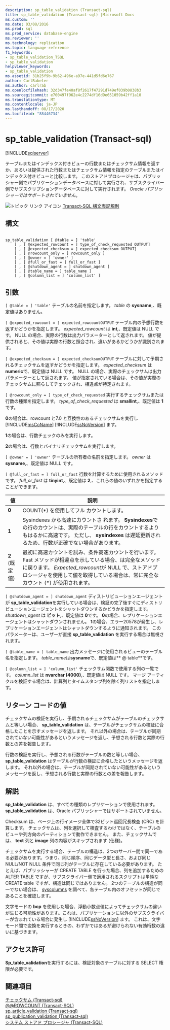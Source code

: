 ```yaml
---
description: sp_table_validation (Transact-sql)
title: sp_table_validation (Transact-sql) |Microsoft Docs
ms.custom: ''
ms.date: 03/08/2016
ms.prod: sql
ms.prod_service: database-engine
ms.reviewer: ''
ms.technology: replication
ms.topic: language-reference
f1_keywords:
- sp_table_validation_TSQL
- sp_table_validation
helpviewer_keywords:
- sp_table_validation
ms.assetid: 31b25f9b-9b62-496e-a97e-441d5fd6e767
author: CarlRabeler
ms.author: carlrab
ms.openlocfilehash: 32d347fe40af8f2617f47291d749ef039b0838b3
ms.sourcegitcommit: e700497f962e4c2274df16d9e651059b42ff1a10
ms.translationtype: MT
ms.contentlocale: ja-JP
ms.lasthandoff: 08/17/2020
ms.locfileid: "88446734"
---
```

# <a name="sp_table_validation-transact-sql"></a>sp_table_validation (Transact-sql)
[!INCLUDE[sqlserver](../../includes/applies-to-version/sqlserver.md)]

  テーブルまたはインデックス付きビューの行数またはチェックサム情報を返すか、あるいは提供された行数またはチェックサム情報を指定のテーブルまたはインデックス付きビューと比較します。 このストアドプロシージャは、パブリッシャー側でパブリケーションデータベースに対して実行され、サブスクライバー側でサブスクリプションデータベースに対して実行されます。 *Oracle パブリッシャーではサポートされていません*。  
  
 ![トピック リンク アイコン](../../database-engine/configure-windows/media/topic-link.gif "トピック リンク アイコン") [Transact-SQL 構文表記規則](../../t-sql/language-elements/transact-sql-syntax-conventions-transact-sql.md)  
  
## <a name="syntax"></a>構文  
  
```  
  
sp_table_validation [ @table = ] 'table'  
    [ , [ @expected_rowcount = ] type_of_check_requested OUTPUT]  
    [ , [ @expected_checksum = ] expected_checksum OUTPUT]  
    [ , [ @rowcount_only = ] rowcount_only ]  
    [ , [ @owner = ] 'owner' ]  
    [ , [ @full_or_fast = ] full_or_fast ]  
    [ , [ @shutdown_agent = ] shutdown_agent ]  
    [ , [ @table_name = ] table_name ]  
    [ , [ @column_list = ] 'column_list' ]  
```  
  
## <a name="arguments"></a>引数  
`[ @table = ] 'table'` テーブルの名前を指定します。 *table* の **sysname**,、既定値はありません。  
  
`[ @expected_rowcount = ] expected_rowcountOUTPUT` テーブル内の予想行数を返すかどうかを指定します。 *expected_rowcount* は **int**,、既定値は NULL です。 NULL の場合、実際の行数は出力パラメーターとして返されます。 値が提供されると、その値は実際の行数と照合され、違いがあるかどうかが識別されます。  
  
`[ @expected_checksum = ] expected_checksumOUTPUT` テーブルに対して予期されるチェックサムを返すかどうかを指定します。 *expected_checksum* は **numeric**で、既定値は NULL です。 NULL の場合、実際のチェックサムは出力パラメーターとして返されます。 値が指定されている場合は、その値が実際のチェックサムに照らしてチェックされ、相違点が特定されます。  
  
`[ @rowcount_only = ] type_of_check_requested` 実行するチェックサムまたは行数の種類を指定します。 *type_of_check_requested* は **smallint**,、既定値は **1**です。  
  
 **0**の場合は、rowcount と7.0 と互換性のあるチェックサムを実行し [!INCLUDE[msCoName](../../includes/msconame-md.md)] [!INCLUDE[ssNoVersion](../../includes/ssnoversion-md.md)] ます。  
  
 **1**の場合は、行数チェックのみを実行します。  
  
 **2**の場合は、行数とバイナリチェックサムを実行します。  
  
`[ @owner = ] 'owner'` テーブルの所有者の名前を指定します。 *owner* は **sysname**,、既定値は NULL です。  
  
`[ @full_or_fast = ] full_or_fast` 行数を計算するために使用されるメソッドです。 *full_or_fast* は **tinyint**,、既定値は **2**,、これらの値のいずれかを指定することができます。  
  
|値|説明|  
|-----------|-----------------|  
|**0**|COUNT(*) を使用してフル カウントします。|  
|**1**|Sysindexes から高速にカウントさ **れ**ます。 **Sysindexes**での行のカウントは、実際のテーブルの行をカウントするよりもはるかに高速です。 ただし、 **sysindexes** は遅延更新されるため、行数が正確でない場合があります。|  
|**2** (既定値)|最初に高速カウントを試み、条件高速カウントを行います。 Fast メソッドが相違点を示している場合、は完全なメソッドに戻ります。 *Expected_rowcount*が NULL で、ストアドプロシージャを使用して値を取得している場合は、常に完全なカウント (*) が使用されます。|  
  
`[ @shutdown_agent = ] shutdown_agent` ディストリビューションエージェントが **sp_table_validation**を実行している場合は、検証の完了後すぐにディストリビューションエージェントをシャットダウンするかどうかを指定します。 *shutdown_agent* は **ビット**,、既定値は **0**です。 **0**の場合、レプリケーションエージェントはシャットダウンされません。 **1**の場合、エラー20578が発生し、レプリケーションエージェントはシャットダウンするように通知されます。 このパラメーターは、ユーザーが直接 **sp_table_validation** を実行する場合は無視されます。  
  
`[ @table_name = ] table_name` 出力メッセージに使用されるビューのテーブル名を指定します。 *table_name*は**sysname**で、既定値は** \@ table**です。  
  
`[ @column_list = ] 'column_list'` チェックサム関数で使用する列の一覧です。 *column_list* は **nvarchar (4000)**,、既定値は NULL です。 マージ アーティクルを検証する場合は、計算列とタイムスタンプ列を除く列リストを指定します。  
  
## <a name="return-code-values"></a>リターン コードの値  
 チェックサムの検証を実行し、予期されるチェックサムがテーブルのチェックサムと等しい場合、 **sp_table_validation** は、テーブルがチェックサムの検証に合格したことを示すメッセージを返します。 それ以外の場合は、テーブルが同期されていない可能性があるというメッセージを返し、予想される行数と実際の行数との差を報告します。  
  
 行数の検証を実行し、予想される行数がテーブルの数と等しい場合、 **sp_table_validation** はテーブルが行数の検証に合格したというメッセージを返します。 それ以外の場合は、テーブルが同期されていない可能性があるというメッセージを返し、予想される行数と実際の行数との差を報告します。  
  
## <a name="remarks"></a>解説  
 **sp_table_validation** は、すべての種類のレプリケーションで使用されます。 **sp_table_validation** は、Oracle パブリッシャーではサポートされていません。  
  
 Checksum は、ページ上の行イメージ全体で32ビット巡回冗長検査 (CRC) を計算します。 チェックサムは、列を選択して検査するわけではなく、テーブルのビューや列方向のパーティションで動作できません。 また、チェックサムでは、 **text** 列と **image** 列の内容がスキップされます (仕様)。  
  
 チェックサムを実行する場合、テーブルの構造は、2つのサーバー間で同一である必要があります。つまり、同じ順序、同じデータ型と長さ、および同じ NULL/NOT NULL 条件で同じ列がテーブルに存在している必要があります。 たとえば、パブリッシャーが CREATE TABLE を行った場合、列を追加するための ALTER TABLE ですが、サブスクライバー側で適用されるスクリプトは単純な CREATE table ですが、構造は同じではありません。 2つのテーブルの構造が同一でない場合は、 [syscolumns](../../relational-databases/system-compatibility-views/sys-syscolumns-transact-sql.md) を調べて、各テーブル内のオフセットが同じであることを確認します。  
  
 文字モードの **bcp** を使用した場合、浮動小数点値によってチェックサムの違いが生じる可能性があります。これは、パブリケーションに以外のサブスクライバーが含まれている場合に発生し [!INCLUDE[ssNoVersion](../../includes/ssnoversion-md.md)] ます。 これは、文字モード間で変換を実行するときの、わずかではあるが避けられない有効桁数の違いに基づきます。  
  
## <a name="permissions"></a>アクセス許可  
 **Sp_table_validation**を実行するには、検証対象のテーブルに対する SELECT 権限が必要です。  
  
## <a name="see-also"></a>関連項目  
 [チェックサム &#40;Transact-sql&#41;](../../t-sql/functions/checksum-transact-sql.md)   
 [@@ROWCOUNT &#40;Transact-SQL&#41;](../../t-sql/functions/rowcount-transact-sql.md)   
 [sp_article_validation &#40;Transact-sql&#41;](../../relational-databases/system-stored-procedures/sp-article-validation-transact-sql.md)   
 [sp_publication_validation &#40;Transact-sql&#41;](../../relational-databases/system-stored-procedures/sp-publication-validation-transact-sql.md)   
 [システム ストアド プロシージャ &#40;Transact-SQL&#41;](../../relational-databases/system-stored-procedures/system-stored-procedures-transact-sql.md)  
  
  
